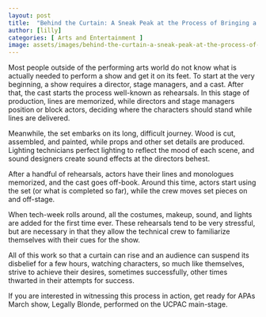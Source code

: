 ```yaml
---
layout: post
title:  "Behind the Curtain: A Sneak Peak at the Process of Bringing a Play to Life"
author: [lilly]
categories: [ Arts and Entertainment ]
image: assets/images/behind-the-curtain-a-sneak-peak-at-the-process-of-bringing-a-play-to-life.jpg
---
```


Most people outside of the performing arts world do not know what is actually needed to perform a show and get it on its feet. To start at the very beginning, a show requires a director, stage managers, and a cast. After that, the cast starts the process well-known as rehearsals. In this stage of production, lines are memorized, while directors and stage managers position or block actors, deciding where the characters should stand while lines are delivered. 

Meanwhile, the set embarks on its long, difficult journey. Wood is cut, assembled, and painted, while props and other set details are produced. Lighting technicians perfect lighting to reflect the mood of each scene, and sound designers create sound effects at the directors behest. 

After a handful of rehearsals, actors have their lines and monologues memorized, and the cast goes off-book. Around this time, actors start using the set (or what is completed so far), while the crew moves set pieces on and off-stage. 


When tech-week rolls around, all the costumes, makeup, sound, and lights are added for the first time ever. These rehearsals tend to be very stressful, but are necessary in that they allow the technical crew to familiarize themselves with their cues for the show. 

All of this work so that a curtain can rise and an audience can suspend its disbelief for a few hours, watching characters, so much like themselves, strive to achieve their desires, sometimes successfully, other times thwarted in their attempts for success. 

If you are interested in witnessing this process in action, get ready for APAs March show, Legally Blonde, performed on the UCPAC main-stage. 



